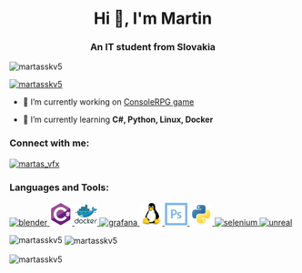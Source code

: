 <h1 align="center">Hi 👋, I'm Martin</h1>
<h3 align="center">An IT student from Slovakia</h3>

<p align="left"> <img src="https://komarev.com/ghpvc/?username=martasskv5&label=Profile%20views&color=0e75b6&style=flat" alt="martasskv5" /> </p>

<p align="left"> <a href="https://github.com/ryo-ma/github-profile-trophy"><img src="https://github-profile-trophy.vercel.app/?username=martasskv5&theme=onedark&no-frame=true" alt="martasskv5" /></a> </p>

- 🔭 I’m currently working on [ConsoleRPG game](https://github.com/martasskv5/csharp/tree/main/src/AppsLab-020-OOP)

- 🌱 I’m currently learning **C#, Python, Linux, Docker**

<h3 align="left">Connect with me:</h3>
<p align="left">
<a href="https://www.youtube.com/@martas_vfx" target="blank"><img align="center" src="https://raw.githubusercontent.com/rahuldkjain/github-profile-readme-generator/master/src/images/icons/Social/youtube.svg" alt="martas_vfx" height="30" width="40" /></a>
</p>

<h3 align="left">Languages and Tools:</h3>
<p align="left"> <a href="https://www.blender.org/" target="_blank" rel="noreferrer"> <img src="https://download.blender.org/branding/community/blender_community_badge_white.svg" alt="blender" width="40" height="40"/> </a> <a href="https://www.w3schools.com/cs/" target="_blank" rel="noreferrer"> <img src="https://raw.githubusercontent.com/devicons/devicon/master/icons/csharp/csharp-original.svg" alt="csharp" width="40" height="40"/> </a> <a href="https://www.docker.com/" target="_blank" rel="noreferrer"> <img src="https://raw.githubusercontent.com/devicons/devicon/master/icons/docker/docker-original-wordmark.svg" alt="docker" width="40" height="40"/> </a> <a href="https://grafana.com" target="_blank" rel="noreferrer"> <img src="https://www.vectorlogo.zone/logos/grafana/grafana-icon.svg" alt="grafana" width="40" height="40"/> </a> <a href="https://www.linux.org/" target="_blank" rel="noreferrer"> <img src="https://raw.githubusercontent.com/devicons/devicon/master/icons/linux/linux-original.svg" alt="linux" width="40" height="40"/> </a> <a href="https://www.photoshop.com/en" target="_blank" rel="noreferrer"> <img src="https://raw.githubusercontent.com/devicons/devicon/master/icons/photoshop/photoshop-line.svg" alt="photoshop" width="40" height="40"/> </a> <a href="https://www.python.org" target="_blank" rel="noreferrer"> <img src="https://raw.githubusercontent.com/devicons/devicon/master/icons/python/python-original.svg" alt="python" width="40" height="40"/> </a> <a href="https://www.selenium.dev" target="_blank" rel="noreferrer"> <img src="https://raw.githubusercontent.com/detain/svg-logos/780f25886640cef088af994181646db2f6b1a3f8/svg/selenium-logo.svg" alt="selenium" width="40" height="40"/> </a> <a href="https://unrealengine.com/" target="_blank" rel="noreferrer"> <img src="https://raw.githubusercontent.com/kenangundogan/fontisto/036b7eca71aab1bef8e6a0518f7329f13ed62f6b/icons/svg/brand/unreal-engine.svg" alt="unreal" width="40" height="40"/> </a> </p>

<p><img align="left" src="https://github-readme-stats.vercel.app/api/top-langs?username=martasskv5&show_icons=true&locale=en&layout=compact&theme=onedark&no-frame=true" alt="martasskv5" /></p>

<p>&nbsp;<img align="center" src="https://github-readme-stats.vercel.app/api?username=martasskv5&show_icons=true&locale=en&theme=onedark&no-frame=true" alt="martasskv5" /></p>

<p><img align="center" src="https://github-readme-streak-stats.herokuapp.com/?user=martasskv5&theme=onedark&no-frame=true" alt="martasskv5" /></p>

